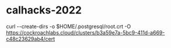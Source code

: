 # calhacks-2022

curl --create-dirs -o $HOME/.postgresql/root.crt -O https://cockroachlabs.cloud/clusters/b3a59e7a-5bc9-411d-a669-c48c23629ab4/cert
